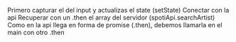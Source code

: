 Primero capturar el  del input y actualizas el state (setState)
Conectar con la api
Recuperar con un .then el array del servidor (spotiApi.searchArtist)
Como en la api llega en forma de promise (.then), debemos llamarla en el main con otro .then
